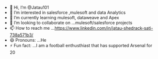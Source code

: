 - 👋 Hi, I’m @Jatau101
- 👀 I’m interested in salesforce ,mulesoft and data Analytics
- 🌱 I’m currently learning mulesoft, dataweave  and Apex
- 💞️ I’m looking to collaborate on ...mulesoft/salesforce projects
- 📫 How to reach me ...https://www.linkedin.com/in/jatau-shedrack-sati-738a571b3/
- 😄 Pronouns: ...He
- ⚡ Fun fact: ...I am a football enthusthiast that has supported Arsenal for 20

<!---
Jatau101/Jatau101 is a ✨ special ✨ repository because its `README.md` (this file) appears on your GitHub profile.
You can click the Preview link to take a look at your changes.
--->
